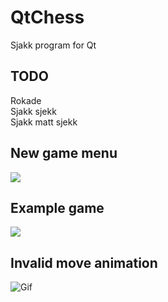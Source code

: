 # QtChess
Sjakk program for Qt
## TODO
Rokade<br>
Sjakk sjekk<br>
Sjakk matt sjekk<br>

## New game menu
![](https://tarves.no/gif/newGame.png)
## Example game
![](https://tarves.no/gif/game.PNG)
## Invalid move animation
![Gif](https://tarves.no/gif/chess.gif)
